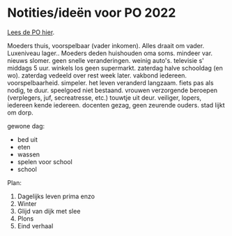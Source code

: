 # Notities/ideën voor PO 2022

[Lees de PO hier](GES%20-%20PO%2050s-70s).

Moeders thuis, voorspelbaar (vader inkomen). Alles draait om vader. Luxeniveau lager.. Moeders deden huishouden oma soms. mindeer var. nieuws slomer. geen snelle veranderingen. weinig auto's. televisie s' middags 5 uur. winkels los geen supermarkt. zaterdag halve schooldag (en wo). zaterdag vedeeld over rest week later. vakbond iedereen. voorspelbaarheid. simpeler. het leven veranderd langzaam. fiets pas als nodig, te duur. speelgoed niet bestaand. vrouwen verzorgende beroepen (verplegers, juf, secreatresse, etc.)
touwtje uit deur. veiliger, lopers, iedereen kende iedereen. docenten gezag, geen zeurende ouders. stad lijkt om dorp.

gewone dag:

- bed uit
- eten
- wassen
- spelen voor school
- school

Plan:

1. Dagelijks leven prima enzo
2. Winter
3. Glijd van dijk met slee
4. Plons
5. Eind verhaal
